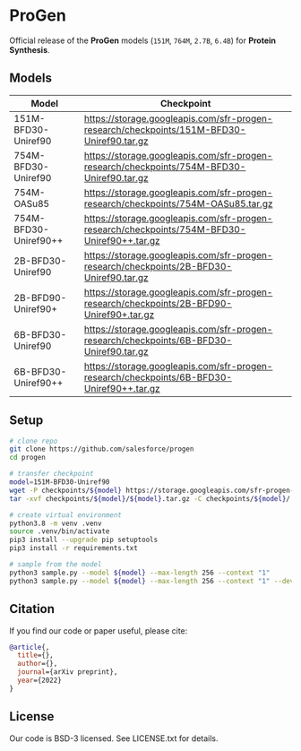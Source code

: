 # ProGen
Official release of the **ProGen** models (`151M`, `764M`, `2.7B`, `6.4B`) for **Protein Synthesis**.

## Models

| Model  | Checkpoint |
| ------ | ---------- |
| 151M-BFD30-Uniref90	   | https://storage.googleapis.com/sfr-progen-research/checkpoints/151M-BFD30-Uniref90.tar.gz |
| 754M-BFD30-Uniref90	   | https://storage.googleapis.com/sfr-progen-research/checkpoints/754M-BFD30-Uniref90.tar.gz |
| 754M-OASu85	           | https://storage.googleapis.com/sfr-progen-research/checkpoints/754M-OASu85.tar.gz |
| 754M-BFD30-Uniref90++	 | https://storage.googleapis.com/sfr-progen-research/checkpoints/754M-BFD30-Uniref90++.tar.gz |
| 2B-BFD30-Uniref90      | https://storage.googleapis.com/sfr-progen-research/checkpoints/2B-BFD30-Uniref90.tar.gz |
| 2B-BFD90-Uniref90+     | https://storage.googleapis.com/sfr-progen-research/checkpoints/2B-BFD90-Uniref90+.tar.gz |
| 6B-BFD30-Uniref90	     | https://storage.googleapis.com/sfr-progen-research/checkpoints/6B-BFD30-Uniref90.tar.gz |
| 6B-BFD30-Uniref90++    | https://storage.googleapis.com/sfr-progen-research/checkpoints/6B-BFD30-Uniref90++.tar.gz |

## Setup
```sh
# clone repo
git clone https://github.com/salesforce/progen
cd progen

# transfer checkpoint
model=151M-BFD30-Uniref90
wget -P checkpoints/${model} https://storage.googleapis.com/sfr-progen-research/checkpoints/${model}.tar.gz
tar -xvf checkpoints/${model}/${model}.tar.gz -C checkpoints/${model}/

# create virtual environment
python3.8 -m venv .venv
source .venv/bin/activate
pip3 install --upgrade pip setuptools
pip3 install -r requirements.txt

# sample from the model
python3 sample.py --model ${model} --max-length 256 --context "1"
python3 sample.py --model ${model} --max-length 256 --context "1" --device "cpu" --fp16 false
```

## Citation
If you find our code or paper useful, please cite:
```bibtex
@article{,
  title={},
  author={},
  journal={arXiv preprint},
  year={2022}
}
```

## License
Our code is BSD-3 licensed. See LICENSE.txt for details.